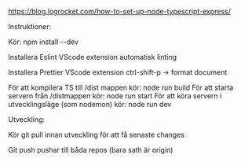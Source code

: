 https://blog.logrocket.com/how-to-set-up-node-typescript-express/

Instruktioner:

Kör: npm install --dev 

Installera Eslint VScode extension
  automatisk linting

Installera Prettier VScode extension
  ctrl-shift-p -> format document

För att kompilera TS till /dist mappen kör: node run build
För att starta servern från /distmappen kör: node run start
För att köra servern i utvecklingsläge (som nodemon) kör: node run dev


Utveckling:

Kör git pull innan utveckling för att få senaste changes

Git push pushar till båda repos (bara sath är origin)